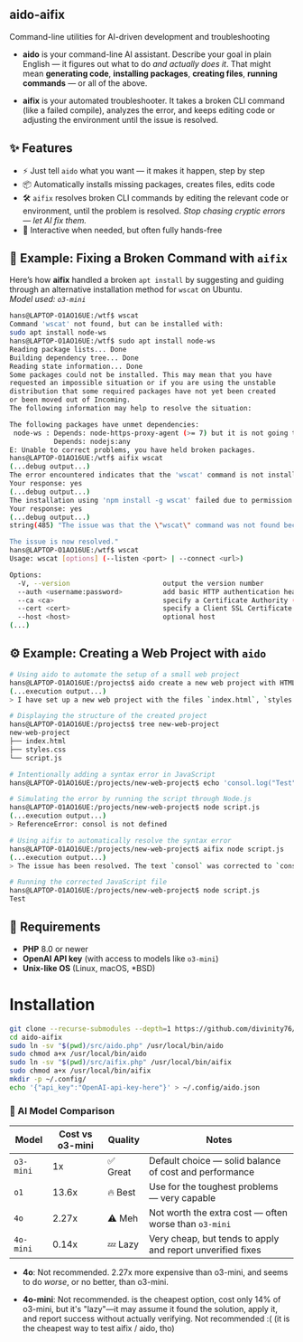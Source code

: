 ## aido-aifix
Command-line utilities for AI-driven development and troubleshooting

- **aido** is your command-line AI assistant. Describe your goal in plain English — it figures out what to do *and actually does it*. That might mean **generating code**, **installing packages**, **creating files**, **running commands** — or all of the above.

- **aifix** is your automated troubleshooter. It takes a broken CLI command (like a failed compile), analyzes the error, and keeps editing code or adjusting the environment until the issue is resolved.

## ✨ Features

- ⚡ Just tell `aido` what you want — it makes it happen, step by step
- 📦 Automatically installs missing packages, creates files, edits code
- 🛠️ `aifix` resolves broken CLI commands by editing the relevant code or environment, until the problem is resolved.
  _Stop chasing cryptic errors — let AI fix them._
- 💬 Interactive when needed, but often fully hands-free

## 🧪 Example: Fixing a Broken Command with `aifix`
Here’s how **aifix**  handled a broken `apt install` by suggesting and guiding through an alternative installation method for `wscat` on Ubuntu.  
_Model used: `o3-mini`_
```bash
hans@LAPTOP-O1AO16UE:/wtf$ wscat
Command 'wscat' not found, but can be installed with:
sudo apt install node-ws
hans@LAPTOP-O1AO16UE:/wtf$ sudo apt install node-ws
Reading package lists... Done
Building dependency tree... Done
Reading state information... Done
Some packages could not be installed. This may mean that you have
requested an impossible situation or if you are using the unstable
distribution that some required packages have not yet been created
or been moved out of Incoming.
The following information may help to resolve the situation:

The following packages have unmet dependencies:
 node-ws : Depends: node-https-proxy-agent (>= 7) but it is not going to be installed
           Depends: nodejs:any
E: Unable to correct problems, you have held broken packages.
hans@LAPTOP-O1AO16UE:/wtf$ aifix wscat
(...debug output...)
The error encountered indicates that the 'wscat' command is not installed. Would you like me to install 'wscat' globally via npm (npm install -g wscat) to resolve this issue?
Your response: yes
(...debug output...)
The installation using 'npm install -g wscat' failed due to permission issues (EACCES). Would you like me to try running the installation command with sudo (i.e., 'sudo npm install -g wscat') to attempt a global installation?
Your response: yes
(...debug output...)
string(485) "The issue was that the \"wscat\" command was not found because it was not installed. After asking for confirmation, I attempted to install it globally via npm. The initial installation attempt failed due to permission issues (EACCES error). Upon further clarification, I then executed \"sudo npm install -g wscat\", which successfully installed wscat. Finally, I confirmed that the command is now available by running \"wscat --version\", which returned \"6.0.1\".

The issue is now resolved."
hans@LAPTOP-O1AO16UE:/wtf$ wscat
Usage: wscat [options] (--listen <port> | --connect <url>)

Options:
  -V, --version                       output the version number
  --auth <username:password>          add basic HTTP authentication header
  --ca <ca>                           specify a Certificate Authority (--connect only)
  --cert <cert>                       specify a Client SSL Certificate (--connect only)
  --host <host>                       optional host
(...)
```

## ⚙️ Example: Creating a Web Project with `aido`
```bash
# Using aido to automate the setup of a small web project
hans@LAPTOP-O1AO16UE:/projects$ aido create a new web project with HTML, CSS, and JavaScript
(...execution output...)
> I have set up a new web project with the files `index.html`, `styles.css`, and `script.js`.

# Displaying the structure of the created project
hans@LAPTOP-O1AO16UE:/projects$ tree new-web-project
new-web-project
├── index.html
├── styles.css
└── script.js

# Intentionally adding a syntax error in JavaScript
hans@LAPTOP-O1AO16UE:/projects/new-web-project$ echo 'consol.log("Test")' >> script.js

# Simulating the error by running the script through Node.js
hans@LAPTOP-O1AO16UE:/projects/new-web-project$ node script.js
(...execution output...)
> ReferenceError: consol is not defined

# Using aifix to automatically resolve the syntax error
hans@LAPTOP-O1AO16UE:/projects/new-web-project$ aifix node script.js
(...execution output...)
> The issue has been resolved. The text `consol` was corrected to `console`.

# Running the corrected JavaScript file
hans@LAPTOP-O1AO16UE:/projects/new-web-project$ node script.js
Test
```

## 🧰 Requirements

- **PHP** 8.0 or newer
- **OpenAI API key** (with access to models like `o3-mini`)
- **Unix-like OS** (Linux, macOS, *BSD)

# Installation
```bash
git clone --recurse-submodules --depth=1 https://github.com/divinity76/aido-aifix.git
cd aido-aifix
sudo ln -sv "$(pwd)/src/aido.php" /usr/local/bin/aido
sudo chmod a+x /usr/local/bin/aido
sudo ln -sv "$(pwd)/src/aifix.php" /usr/local/bin/aifix
sudo chmod a+x /usr/local/bin/aifix
mkdir -p ~/.config/
echo '{"api_key":"OpenAI-api-key-here"}' > ~/.config/aido.json
```

### 🤖 AI Model Comparison
| Model      | Cost vs o3-mini | Quality       | Notes                                  |
|------------|------------------|---------------|-----------------------------------------|
| `o3-mini`  | 1x               | ✅ Great       | Default choice — solid balance of cost and performance |
| `o1`       | 13.6x            | 🔥 Best        | Use for the toughest problems — very capable |
| `4o`       | 2.27x            | ⚠️ Meh         | Not worth the extra cost — often worse than `o3-mini` |
| `4o-mini`  | 0.14x            | 💤 Lazy        | Very cheap, but tends to apply and report unverified fixes |

- **4o**: Not recommended. 2.27x more expensive than o3-mini, and seems to do *worse*, or no better, than o3-mini.

- **4o-mini**: Not recommended. is the cheapest option, cost only 14% of o3-mini, but it's "lazy"—it may assume it found the solution, apply it, and report success without actually verifying. Not recommended :( (it is the cheapest way to test aifix / aido, tho)
